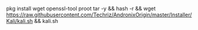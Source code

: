 pkg install wget openssl-tool proot tar -y && hash -r && wget https://raw.githubusercontent.com/Techriz/AndronixOrigin/master/Installer/Kali/kali.sh && kali.sh

